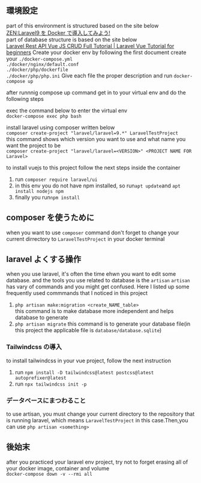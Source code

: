 ## 環境設定

part of this environment is structured based on the site below  
[ZEN:Laravel9 を Docker で導入してみよう!](https://zenn.dev/eguchi244_dev/articles/laravel-and-docker-introduction-20230822)  
part of database structure is based on the site below  
[Laravel Rest API Vue JS CRUD Full Tutorial | Laravel Vue Tutorial for beginners](https://www.youtube.com/watch?v=GTiBa9bPCZc&t=490s)
Create your docker env by following the first document
create your
`./docker-compose.yml`  
`./docker/nginx/default.conf`  
`./docker/php/dockerfile`  
`./docker/php/php.ini`
Give each file the proper description and run `docker-compose up`

after runnnig compose up command get in to your virtual env and do the following steps

exec the command below to enter the virtual env  
`docker-compose exec php bash`

install laravel using composer written below  
`composer create-project "laravel/laravel=9.*" LaravelTestProject`  
this command shows which version you want to use and what name you want the project to be  
`composer create-project "laravel/laravel=<VERSION>" <PROJECT NAME FOR Laravel>`

to install vuejs to this project follow the next steps inside the container

1. run `composer require laravel/ui`
2. in this env you do not have npm installed, so run`apt update`and `apt install nodejs npm`
3. finally you run`npm install`

## composer を使うために

when you want to use `composer` command don't forget to change your current dirrectory to `LaravelTestProject` in your docker terminal

## laravel よくする操作

when you use laravel, it's often the time ehwn you want to edit some database. and the tools you use related to database is the `artisan`
`artisan` has vary of commands and you might get confused. Here I listed up some frequently used commmands that I noticed in this project

1. `php artisan make:migration <create_NAME_table>`  
   this command is to make database more independent and helps database to generate
2. `php artisan migrate`
   this command is to generate your database file(in this project the applicable file is `database/database.sqlite`)

### Tailwindcss の導入

to install tailwindcss in your vue project, follow the next instruction

1. run `npm install -D tailwindcss@latest postcss@latest autoprefixer@latest`
2. run `npx tailwindcss init -p`

### データベースにまつわること

to use artisan, you must change your current directory to the repository that is running laravel, which means `LaravelTestProject` in this case.Then,you can use `php artisan <something>`

## 後始末

after you practiced your laravel env project, try not to forget erasing all of your docker image, container and volume  
`docker-compose down -v --rmi all`
